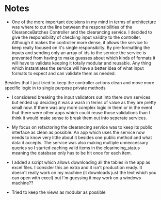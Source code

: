 # Notes

- One of the more important decisions in my mind in terms of architecture was where to cut the line between the responsibilities of the ClearanceBatches Controller and the clearancing service. I decided to give the responsibility of checking input validity to the controller. Although it makes the controller more dense, it allows the service to keep really focused on it's single responsibilty. By pre-formatting the inputs and sending only an array of ids to the service the service is prevented from having to make guesses about which kinds of formats it will have to validate keeping it totally modular and reusable. Any thing which instantiates the service will have a better idea of what input formats to expect and can validate them as needed.

Besides that I just tried to keep the controller actions clean and move more specific logic in to single purpose private methods

- I considered breaking the input validators out into there own services but ended up deciding it was a wash in terms of value as they are pretty small now. If there was any more complex logic in them or in the event that there were other apps which could reuse those validations than I think it would make sense to break them out into seperate services.

- My focus on refactoring the clearancing service was to keep its public interface as clean as possible. An app which uses the service now needs to know very little about it besides one public method and what data it accepts. The service was also making multiple unneccessary queries so I started caching valid items in the clearincing_status meaning the database only has to be hit once for each item.

- I added a script which allows downloading all the tables in the app as excel files. I consider this an extra and it isn't production ready. It doesn't really work on my machine (it downloads just the text which you can open with excel) but I'm guessing it may work on a windows machine??


- Tried to keep the views as modular as possible